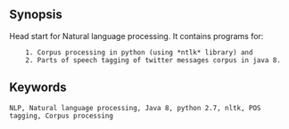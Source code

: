 ## Synopsis

Head start for Natural language processing. It contains programs for:

        1. Corpus processing in python (using *ntlk* library) and 
        2. Parts of speech tagging of twitter messages corpus in java 8. 

## Keywords
    NLP, Natural language processing, Java 8, python 2.7, nltk, POS tagging, Corpus processing
